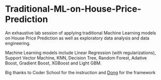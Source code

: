 # Traditional-ML-on-House-Price-Prediction

An exhaustive lab session of applying traditional Machine Learning models on House Price Prediction as well as exploratory data analysis and data engineering. 

Machine Learning models include Linear Regression (with regularizations), Support Vector Machine, KNN, Decision Tree, Random Forest, Adative Boost, Gradient Boost, XGBoost and Light GBM.

Big thanks to Coder School for the instruction and [Dong](https://github.com/kristrg) for the framework
